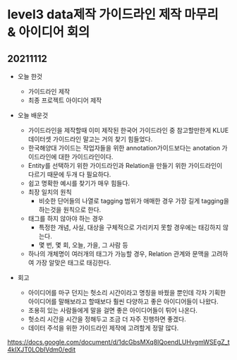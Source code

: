 # level3 data제작 가이드라인 제작 마무리 & 아이디어 회의

## 20211112
- 오늘 한것
    - 가이드라인 제작
    - 최종 프로젝트 아이디어 제작

- 오늘 배운것
    - 가이드라인을 제작할때 이미 제작된 한국어 가이드라인 중 참고할만한게 KLUE 데이터셋 가이드라인 말고는 거의 찾기 힘들었다.
    - 한국해양대 가이드는 작업자들을 위한 annotation가이드보다는 anotation 가이드라인에 대한 가이드라인이다.
    - Entity를 선택하기 위한 가이드라인과 Relation을 만들기 위한 가이드라인이 다르기 때문에 두개 다 필요하다.
    - 쉽고 명확한 예시를 찾기가 매우 힘들다.
    - 최장 일치의 원칙
        - 비슷한 단어들의 나열로 tagging 범위가 애매한 경우 가장 길게 tagging을 하는것을 원칙으로 한다.
    - 태그를 하지 않아야 하는 경우
        - 특정한 개념, 사실, 대상을 구체적으로 가리키지 못할 경우에는 태깅하지 않는다.
        - 몇 번, 몇 회, 오늘, 가을, 그 사람 등
    - 하나의 개체명이 여러개의 태그가 가능할 경우, Relation 관계와 문맥을 고려하여 가장 알맞은 태그로 태깅한다.

- 회고
    - 아이디어를 마구 던지는 헛소리 시간이라고 명칭을 바꿨을 뿐인데 각자 기획한 아이디어를 말해보라고 할때보다 훨씬 다양하고 좋은 아이디어들이 나왔다.
    - 조용히 있는 사람들에게 말을 걸면 좋은 아이디어들이 튀어 나온다.
    - 헛소리 시간을 시간을 정해두고 조금 더 자주 진행하면 좋겠다.
    - 데이터 주석을 위한 가이드라인 제작에 고려할게 정말 많다.


https://docs.google.com/document/d/1dcGbsMXq8IQoendLUHvgmWSEgZ_t4kIXJT0LObIVdm0/edit

